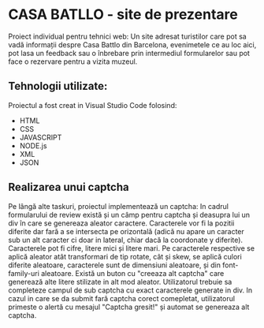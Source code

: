 # CASA BATLLO - site de prezentare
Proiect individual pentru tehnici web: Un site adresat turistilor care pot sa vadă informații despre Casa Battlo din Barcelona, evenimetele ce au loc aici, pot lasa un feedback sau o înbrebare prin intermediul formularelor sau pot face o rezervare pentru a vizita muzeul.


## Tehnologii utilizate:
Proiectul a fost creat in Visual Studio Code folosind:
* HTML
* CSS
* JAVASCRIPT
* NODE.js
* XML
* JSON

## Realizarea unui captcha 
Pe lângă alte taskuri, proiectul implementează un captcha:
In cadrul formularului de review  există și un câmp pentru captcha și deasupra lui un div în care se genereaza aleator caractere. Caracterele vor fi la pozitii diferite dar fară a se intersecta pe orizontală (adică nu apare un caracter sub un alt caracter ci doar in lateral, chiar dacă la coordonate y diferite). Caracterele pot fi cifre, litere mici și litere mari. Pe caracterele respective se aplică aleator atât transformari de tip rotate, cât și skew, se aplică culori diferite aleatoare, caracterele sunt de dimensiuni aleatoare, și din font-family-uri aleatoare. Există un buton cu "creeaza alt captcha" care generează alte litere stilizate in alt mod aleator. Utilizatorul trebuie sa completeze campul de sub captcha cu exact caracterele generate in div. In cazul in care se da submit fară captcha corect comepletat, utilizatorul primeste o alertă cu mesajul "Captcha gresit!" și automat se genereaza alt captcha.
